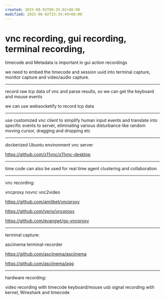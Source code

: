 ```yaml
---
created: 2025-08-02T09:25:02+08:00
modified: 2025-08-02T15:34:49+08:00
---
```


# vnc recording, gui recording, terminal recording,

timecode and Metadata is important in gui action recordings

we need to embed the timecode and session uuid into terminal capture, monitor capture and video/audio capture.

---

record raw tcp data of vnc and parse results, so we can get the keyboard and mouse events

we can use websocketify to record tcp data

---

use customized vnc client to simplify human input events and translate into specific events to server, eliminating various disturbance like random moving cursor, dragging and dropping etc

---

dockerized Ubuntu environment vnc server

https://github.com/x11vnc/x11vnc-desktop

---

time code can also be used for real time agent clustering and collaboration

---

vnc recording:

vncproxy
novnc
vnc2video

https://github.com/amitbet/vncproxy

https://github.com/vprix/vncproxy

https://github.com/evangwt/go-vncproxy

---

terminal capture:

asciinema
terminal-recorder

https://github.com/asciinema/asciinema

https://github.com/asciinema/agg

---

hardware recording:

video recording with timecode
keyboard/mouse usb signal recording with kernel, Wireshark and timecode
